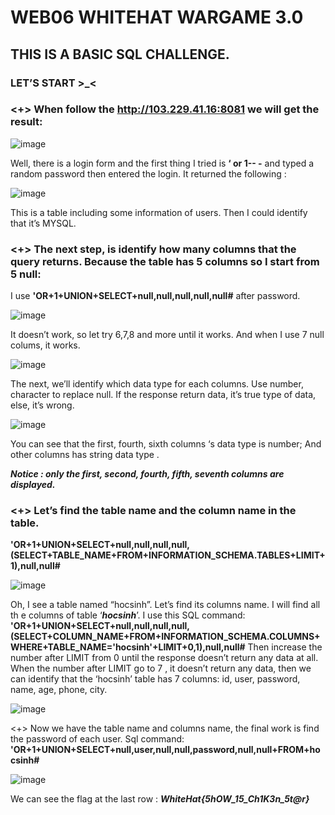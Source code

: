 # WEB06 WHITEHAT WARGAME 3.0
## THIS IS A BASIC SQL CHALLENGE.
### LET’S START >_<
### <+> When follow the http://103.229.41.16:8081 we will get the result:

![image](https://user-images.githubusercontent.com/71617433/137171847-8c37a7ac-9aba-41d8-bdb0-2e816e1918eb.png)

Well, there is a login form and the first thing I tried is **‘ or 1-- -** and typed a random password then entered the login. It returned the following :

![image](https://user-images.githubusercontent.com/71617433/137171978-015bfed9-294b-408a-8b06-5684e5f22129.png)

This is a table including some information of users. Then I could identify that it’s MYSQL.

### <+> The next step, is identify how many columns that the query returns. Because the table has 5 columns so I start from 5 null:
I use **'OR+1+UNION+SELECT+null,null,null,null,null#** after password.

![image](https://user-images.githubusercontent.com/71617433/137172060-1398ebb1-e718-49d7-a85c-6aab7102c609.png)

It doesn’t work, so let try 6,7,8 and more until it works. And when I use 7 null colums, it works.

![image](https://user-images.githubusercontent.com/71617433/137172111-77d7dfc7-f652-4acc-8d9d-cbf0843eb5b2.png)

The next, we’ll identify which data type for each columns.
Use number, character to replace null. If the response return data, it’s true type of data, else, it’s wrong.

![image](https://user-images.githubusercontent.com/71617433/137172162-5169467e-4d55-4ca4-989c-a5c97e239c5d.png)

You can see that the first, fourth, sixth columns ‘s data type is number;
And other columns has string data type .

***Notice : only the first, second, fourth, fifth, seventh columns are displayed.***

### <+> Let’s find the table name and the column name in the table. 
**'OR+1+UNION+SELECT+null,null,null,null,(SELECT+TABLE_NAME+FROM+INFORMATION_SCHEMA.TABLES+LIMIT+1),null,null#**

![image](https://user-images.githubusercontent.com/71617433/137172713-9e8f0dc7-dace-42bc-8933-5674b9ec2e98.png)

Oh, I see a table named “hocsinh”. Let’s find its columns name.
I will find all th e columns of table ‘***hocsinh***’.
I use this SQL command:
**'OR+1+UNION+SELECT+null,null,null,null,(SELECT+COLUMN_NAME+FROM+INFORMATION_SCHEMA.COLUMNS+WHERE+TABLE_NAME='hocsinh'+LIMIT+0,1),null,null#**
Then increase the number after LIMIT from 0 until the response doesn’t return any data at all.
When the number after LIMIT go to 7 , it doesn’t return any data, then we can identify that the ‘hocsinh’ table has 7 columns: id, user, password, name, age, phone, city.

![image](https://user-images.githubusercontent.com/71617433/137172769-202ace82-f2d5-4c51-9f68-ccf3c771df38.png)
 

<+> Now we have the table name and columns name, the final work is find the password of each user.
Sql command: 
**'OR+1+UNION+SELECT+null,user,null,null,password,null,null+FROM+hocsinh#**

![image](https://user-images.githubusercontent.com/71617433/137172838-c50e4529-dbde-4057-9c1b-802618aa058d.png)


 

We can see the flag at the last row :
	***WhiteHat{5hOW_15_Ch1K3n_5t@r}***

